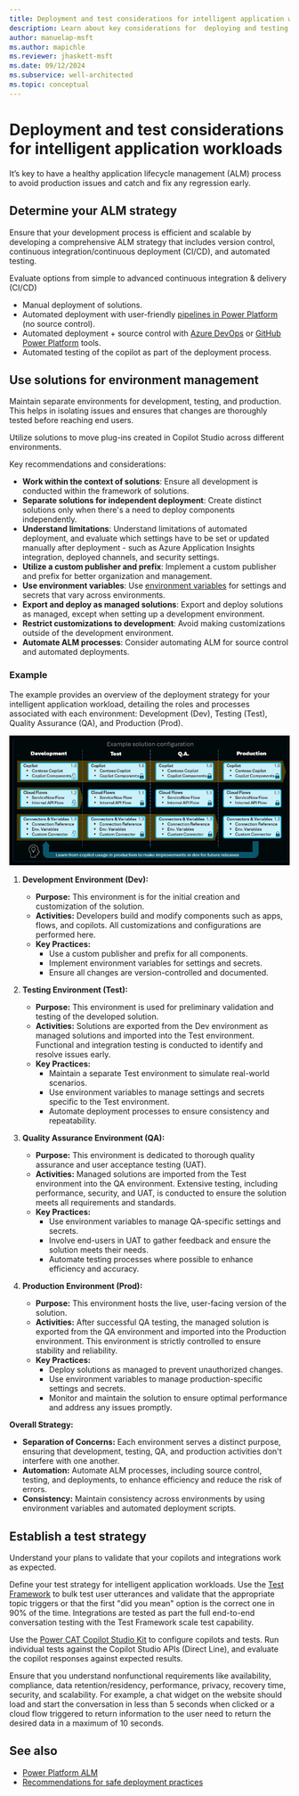 ```yaml
---
title: Deployment and test considerations for intelligent application workloads
description: Learn about key considerations for  deploying and testing your intelligent application workloads
author: manuelap-msft
ms.author: mapichle
ms.reviewer: jhaskett-msft
ms.date: 09/12/2024
ms.subservice: well-architected
ms.topic: conceptual
---
```


# Deployment and test considerations for intelligent application workloads

It’s key to have a healthy application lifecycle management (ALM) process to avoid production issues and catch and fix any regression early.

## Determine your ALM strategy

Ensure that your development process is efficient and scalable by developing a comprehensive ALM strategy that includes version control, continuous integration/continuous deployment (CI/CD), and automated testing.

Evaluate options from simple to advanced continuous integration & delivery (CI/CD)

- Manual deployment of solutions.
- Automated deployment with user-friendly [pipelines in Power Platform](/power-platform/alm/pipelines) (no source control).
- Automated deployment + source control with [Azure DevOps](/power-platform/alm/devops-build-tools) or [GitHub Power Platform](/power-platform/alm/devops-github-actions) tools.
- Automated testing of the copilot as part of the deployment process.

## Use solutions for environment management

Maintain separate environments for development, testing, and production. This helps in isolating issues and ensures that changes are thoroughly tested before reaching end users.

Utilize solutions to move plug-ins created in Copilot Studio across different environments.

Key recommendations and considerations:

- **Work within the context of solutions**: Ensure all development is conducted within the framework of solutions.
- **Separate solutions for independent deployment**: Create distinct solutions only when there's a need to deploy components independently.
- **Understand limitations**: Understand limitations of automated deployment, and evaluate which settings have to be set or updated manually after deployment - such as Azure Application Insights integration, deployed channels, and security settings.
- **Utilize a custom publisher and prefix**: Implement a custom publisher and prefix for better organization and management.
- **Use environment variables**: Use [environment variables](/power-apps/maker/data-platform/environmentvariables) for settings and secrets that vary across environments.
- **Export and deploy as managed solutions**: Export and deploy solutions as managed, except when setting up a development environment.
- **Restrict customizations to development**: Avoid making customizations outside of the development environment.
- **Automate ALM processes**: Consider automating ALM for source control and automated deployments.

### Example

The example provides an overview of the deployment strategy for your intelligent application workload, detailing the roles and processes associated with each environment: Development (Dev), Testing (Test), Quality Assurance (QA), and Production (Prod).

![Example solution configuration](media/solutionconfig.png)

1. **Development Environment (Dev):**
   - **Purpose:** This environment is for the initial creation and customization of the solution.
   - **Activities:** Developers build and modify components such as apps, flows, and copilots. All customizations and configurations are performed here.
   - **Key Practices:**
     - Use a custom publisher and prefix for all components.
     - Implement environment variables for settings and secrets.
     - Ensure all changes are version-controlled and documented.

2. **Testing Environment (Test):**
   - **Purpose:** This environment is used for preliminary validation and testing of the developed solution.
   - **Activities:** Solutions are exported from the Dev environment as managed solutions and imported into the Test environment. Functional and integration testing is conducted to identify and resolve issues early.
   - **Key Practices:**
     - Maintain a separate Test environment to simulate real-world scenarios.
     - Use environment variables to manage settings and secrets specific to the Test environment.
     - Automate deployment processes to ensure consistency and repeatability.

3. **Quality Assurance Environment (QA):**
   - **Purpose:** This environment is dedicated to thorough quality assurance and user acceptance testing (UAT).
   - **Activities:** Managed solutions are imported from the Test environment into the QA environment. Extensive testing, including performance, security, and UAT, is conducted to ensure the solution meets all requirements and standards.
   - **Key Practices:**
     - Use environment variables to manage QA-specific settings and secrets.
     - Involve end-users in UAT to gather feedback and ensure the solution meets their needs.
     - Automate testing processes where possible to enhance efficiency and accuracy.

4. **Production Environment (Prod):**
   - **Purpose:** This environment hosts the live, user-facing version of the solution.
   - **Activities:** After successful QA testing, the managed solution is exported from the QA environment and imported into the Production environment. This environment is strictly controlled to ensure stability and reliability.
   - **Key Practices:**
     - Deploy solutions as managed to prevent unauthorized changes.
     - Use environment variables to manage production-specific settings and secrets.
     - Monitor and maintain the solution to ensure optimal performance and address any issues promptly.

**Overall Strategy:**

- **Separation of Concerns:** Each environment serves a distinct purpose, ensuring that development, testing, QA, and production activities don't interfere with one another.
- **Automation:** Automate ALM processes, including source control, testing, and deployments, to enhance efficiency and reduce the risk of errors.
- **Consistency:** Maintain consistency across environments by using environment variables and automated deployment scripts.

## Establish a test strategy

Understand your plans to validate that your copilots and integrations work as expected.

Define your test strategy for intelligent application workloads. Use the [Test Framework](https://aka.ms/PVASamples/PVATestFramework) to bulk test user utterances and validate that the appropriate topic triggers or that the first "did you mean" option is the correct one in 90% of the time.
Integrations are tested as part the full end-to-end conversation testing with the Test Framework scale test capability.

Use the [Power CAT Copilot Studio Kit](https://github.com/microsoft/Power-CAT-Copilot-Studio-Kit) to configure copilots and tests. Run individual tests against the Copilot Studio APIs (Direct Line), and evaluate the copilot responses against expected results.

Ensure that you understand nonfunctional requirements like availability, compliance, data retention/residency, performance, privacy, recovery time, security, and scalability. For example, a chat widget on the website should load and start the conversation in less than 5 seconds when clicked or a cloud flow triggered to return information to the user need to return the desired data in a maximum of 10 seconds.

## See also

- [Power Platform ALM](/power-platform/alm/)
- [Recommendations for safe deployment practices](../operational-excellence/safe-deployments.md)

